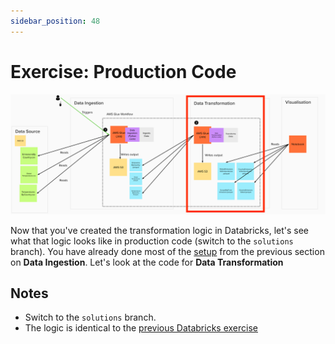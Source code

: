 ```yaml
---
sidebar_position: 48
---
```

# Exercise: Production Code
![project-structure-transformation-navi.png](./assets/project-structure-transformation-navi.png)

Now that you've created the transformation logic in Databricks, let's see what that logic looks like in production code (switch to the `solutions` branch). You have already done most of the [setup](https://github.com/data-derp/exercise-co2-vs-temperature-production-code#quickstart) from the previous section on **Data Ingestion**. Let's look at the code for **Data Transformation**

## Notes
* Switch to the `solutions` branch.
* The logic is identical to the [previous Databricks exercise](https://github.com/data-derp/exercise-co2-vs-temperature-databricks#data-transformation)